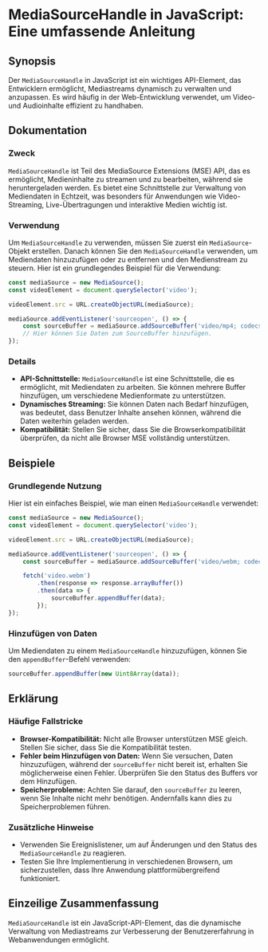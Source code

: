 <!--
Meta Description: # MediaSourceHandle in JavaScript: Eine umfassende Anleitung ## Synopsis Der `MediaSourceHandle` in JavaScript ist ein wichtiges API-Element, das Entw...
Meta Keywords: sie, mediasource, mediasourcehandle, ist, video
-->

# MediaSourceHandle in JavaScript: Eine umfassende Anleitung

## Synopsis
Der `MediaSourceHandle` in JavaScript ist ein wichtiges API-Element, das Entwicklern ermöglicht, Mediastreams dynamisch zu verwalten und anzupassen. Es wird häufig in der Web-Entwicklung verwendet, um Video- und Audioinhalte effizient zu handhaben.

## Dokumentation
### Zweck
`MediaSourceHandle` ist Teil des MediaSource Extensions (MSE) API, das es ermöglicht, Medieninhalte zu streamen und zu bearbeiten, während sie heruntergeladen werden. Es bietet eine Schnittstelle zur Verwaltung von Mediendaten in Echtzeit, was besonders für Anwendungen wie Video-Streaming, Live-Übertragungen und interaktive Medien wichtig ist.

### Verwendung
Um `MediaSourceHandle` zu verwenden, müssen Sie zuerst ein `MediaSource`-Objekt erstellen. Danach können Sie den `MediaSourceHandle` verwenden, um Mediendaten hinzuzufügen oder zu entfernen und den Medienstream zu steuern. Hier ist ein grundlegendes Beispiel für die Verwendung:

```javascript
const mediaSource = new MediaSource();
const videoElement = document.querySelector('video');

videoElement.src = URL.createObjectURL(mediaSource);

mediaSource.addEventListener('sourceopen', () => {
    const sourceBuffer = mediaSource.addSourceBuffer('video/mp4; codecs="avc1.42E01E, mp4a.40.2"');
    // Hier können Sie Daten zum SourceBuffer hinzufügen.
});
```

### Details
- **API-Schnittstelle:** `MediaSourceHandle` ist eine Schnittstelle, die es ermöglicht, mit Mediendaten zu arbeiten. Sie können mehrere Buffer hinzufügen, um verschiedene Medienformate zu unterstützen.
- **Dynamisches Streaming:** Sie können Daten nach Bedarf hinzufügen, was bedeutet, dass Benutzer Inhalte ansehen können, während die Daten weiterhin geladen werden.
- **Kompatibilität:** Stellen Sie sicher, dass Sie die Browserkompatibilität überprüfen, da nicht alle Browser MSE vollständig unterstützen.

## Beispiele
### Grundlegende Nutzung
Hier ist ein einfaches Beispiel, wie man einen `MediaSourceHandle` verwendet:

```javascript
const mediaSource = new MediaSource();
const videoElement = document.querySelector('video');

videoElement.src = URL.createObjectURL(mediaSource);

mediaSource.addEventListener('sourceopen', () => {
    const sourceBuffer = mediaSource.addSourceBuffer('video/webm; codecs="vp8, vorbis"');

    fetch('video.webm')
        .then(response => response.arrayBuffer())
        .then(data => {
            sourceBuffer.appendBuffer(data);
        });
});
```

### Hinzufügen von Daten
Um Mediendaten zu einem `MediaSourceHandle` hinzuzufügen, können Sie den `appendBuffer`-Befehl verwenden:

```javascript
sourceBuffer.appendBuffer(new Uint8Array(data));
```

## Erklärung
### Häufige Fallstricke
- **Browser-Kompatibilität:** Nicht alle Browser unterstützen MSE gleich. Stellen Sie sicher, dass Sie die Kompatibilität testen.
- **Fehler beim Hinzufügen von Daten:** Wenn Sie versuchen, Daten hinzuzufügen, während der `sourceBuffer` nicht bereit ist, erhalten Sie möglicherweise einen Fehler. Überprüfen Sie den Status des Buffers vor dem Hinzufügen.
- **Speicherprobleme:** Achten Sie darauf, den `sourceBuffer` zu leeren, wenn Sie Inhalte nicht mehr benötigen. Andernfalls kann dies zu Speicherproblemen führen.

### Zusätzliche Hinweise
- Verwenden Sie Ereignislistener, um auf Änderungen und den Status des `MediaSourceHandle` zu reagieren.
- Testen Sie Ihre Implementierung in verschiedenen Browsern, um sicherzustellen, dass Ihre Anwendung plattformübergreifend funktioniert.

## Einzeilige Zusammenfassung
`MediaSourceHandle` ist ein JavaScript-API-Element, das die dynamische Verwaltung von Mediastreams zur Verbesserung der Benutzererfahrung in Webanwendungen ermöglicht.